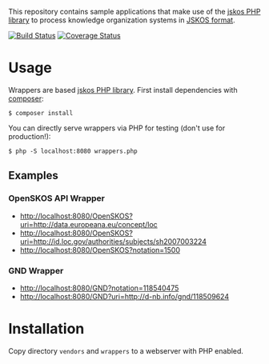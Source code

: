 This repository contains sample applications that make use of the [jskos PHP
library](https://packagist.org/packages/gbv/jskos) to process knowledge
organization systems in [JSKOS format](https://gbv.github.io/jskos/).

[![Build Status](https://img.shields.io/travis/gbv/jskos-php-examples.svg)](https://travis-ci.org/gbv/jskos-php-examples)
[![Coverage Status](https://coveralls.io/repos/gbv/jskos-php-examples/badge.svg?branch=master)](https://coveralls.io/r/gbv/jskos-php-examples)

# Usage

Wrappers are based [jskos PHP library](https://packagist.org/packages/gbv/jskos).
First install dependencies with [composer](https://getcomposer.org/):

    $ composer install

You can directly serve wrappers via PHP for testing (don't use for production!):

    $ php -S localhost:8080 wrappers.php

## Examples

### OpenSKOS API Wrapper

* <http://localhost:8080/OpenSKOS?uri=http://data.europeana.eu/concept/loc>
* <http://localhost:8080/OpenSKOS?uri=http://id.loc.gov/authorities/subjects/sh2007003224>
* <http://localhost:8080/OpenSKOS?notation=1500>

### GND Wrapper

* <http://localhost:8080/GND?notation=118540475>
* <http://localhost:8080/GND?uri=http://d-nb.info/gnd/118509624>

# Installation

Copy directory `vendors` and `wrappers` to a webserver with PHP enabled.

